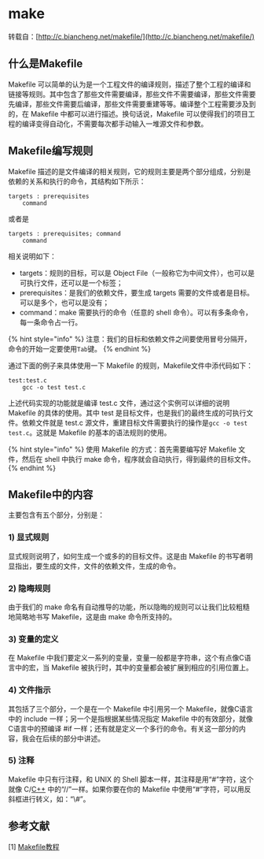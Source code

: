 # make

转载自：[http://c.biancheng.net/makefile/](http://c.biancheng.net/makefile/)

## 什么是Makefile

Makefile 可以简单的认为是一个工程文件的编译规则，描述了整个工程的编译和链接等规则。其中包含了那些文件需要编译，那些文件不需要编译，那些文件需要先编译，那些文件需要后编译，那些文件需要重建等等。编译整个工程需要涉及到的，在 Makefile 中都可以进行描述。换句话说，Makefile 可以使得我们的项目工程的编译变得自动化，不需要每次都手动输入一堆源文件和参数。

## Makefile编写规则

Makefile 描述的是文件编译的相关规则，它的规则主要是两个部分组成，分别是依赖的关系和执行的命令，其结构如下所示：

```text
targets : prerequisites
    command
```

或者是

```text
targets : prerequisites; command
    command
```

相关说明如下：

* targets：规则的目标，可以是 Object File（一般称它为中间文件），也可以是可执行文件，还可以是一个标签；
* prerequisites：是我们的依赖文件，要生成 targets 需要的文件或者是目标。可以是多个，也可以是没有；
* command：make 需要执行的命令（任意的 shell 命令）。可以有多条命令，每一条命令占一行。

{% hint style="info" %}
注意：我们的目标和依赖文件之间要使用冒号分隔开，命令的开始一定要使用`Tab`键。
{% endhint %}

通过下面的例子来具体使用一下 Makefile 的规则，Makefile文件中添代码如下：

```text
test:test.c
    gcc -o test test.c
```

上述代码实现的功能就是编译 test.c 文件，通过这个实例可以详细的说明 Makefile 的具体的使用。其中 test 是目标文件，也是我们的最终生成的可执行文件。依赖文件就是 test.c 源文件，重建目标文件需要执行的操作是`gcc -o test test.c`。这就是 Makefile 的基本的语法规则的使用。

{% hint style="info" %}
使用 Makefile 的方式：首先需要编写好 Makefile 文件，然后在 shell 中执行 make 命令，程序就会自动执行，得到最终的目标文件。
{% endhint %}

## Makefile中的内容

主要包含有五个部分，分别是：

### **1\) 显式规则**

显式规则说明了，如何生成一个或多的的目标文件。这是由 Makefile 的书写者明显指出，要生成的文件，文件的依赖文件，生成的命令。

### **2\) 隐晦规则**

由于我们的 make 命名有自动推导的功能，所以隐晦的规则可以让我们比较粗糙地简略地书写 Makefile，这是由 make 命令所支持的。

### **3\) 变量的定义**

在 Makefile 中我们要定义一系列的变量，变量一般都是字符串，这个有点像C语言中的宏，当 Makefile 被执行时，其中的变量都会被扩展到相应的引用位置上。

### **4\) 文件指示**

其包括了三个部分，一个是在一个 Makefile 中引用另一个 Makefile，就像C语言中的 include 一样；另一个是指根据某些情况指定 Makefile 中的有效部分，就像C语言中的预编译 \#if 一样；还有就是定义一个多行的命令。有关这一部分的内容，我会在后续的部分中讲述。

### **5\) 注释**

Makefile 中只有行注释，和 UNIX 的 Shell 脚本一样，其注释是用“\#”字符，这个就像 C/[C++](http://c.biancheng.net/cplus/) 中的“//”一样。如果你要在你的 Makefile 中使用“\#”字符，可以用反斜框进行转义，如：“\\#”。

## 参考文献

\[1\] [Makefile教程](http://c.biancheng.net/makefile/)



